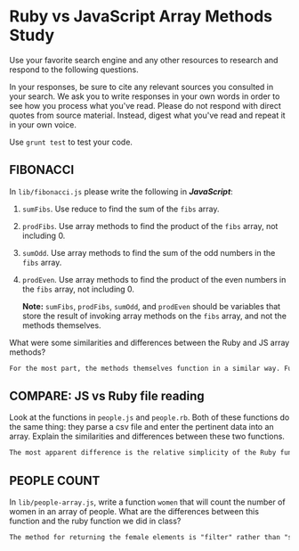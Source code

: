 # Ruby vs JavaScript Array Methods Study

Use your favorite search engine and any other resources to research and
respond to the following questions.

In your responses, be sure to cite any relevant sources you consulted in your
search. We ask you to write responses in your own words in order to see how you
process what you've read. Please do not respond with direct quotes from source
material. Instead, digest what you've read and repeat it in your own voice.

Use `grunt test` to test your code.


## FIBONACCI

In `lib/fibonacci.js` please write the following in **_JavaScript_**:
1. `sumFibs`. Use reduce to find the sum of the `fibs` array.
2. `prodFibs`. Use array methods to find the product of the `fibs` array,
    not including 0.
3. `sumOdd`. Use array methods to find the sum of the odd numbers in the
    `fibs` array.
4. `prodEven`. Use array methods to find the product of the even numbers in the
    `fibs` array, not including 0.

    **Note:** `sumFibs`, `prodFibs`, `sumOdd`, and `prodEven` should be variables that store the result of invoking array methods on the `fibs` array, and not the methods themselves.


What were some similarities and differences between the Ruby and JS array methods?

```md
For the most part, the methods themselves function in a similar way. Functions (JS) or code blocks (Ruby) are passed to the methods and applied to each element in the array. It's the syntax that is different. In JS, you place the callback within (). In Ruby, the code block fits inside {} or do/end statements.
```

## COMPARE: JS vs Ruby file reading

Look at the functions in `people.js` and `people.rb`. Both of these functions do
the same thing: they parse a csv file and enter the pertinent data into an array.
Explain the similarities and differences between these two functions.

```md
The most apparent difference is the relative simplicity of the Ruby function. Each function appears to be parsing each element in the People file and adding the element to an array that was initialized as empty.
```

## PEOPLE COUNT

In `lib/people-array.js`, write a function `women` that will count the number of
women in an array of people.
What are the differences between this function and the ruby function we did
in class?

```md
The method for returning the female elements is "filter" rather than "select". The primary difference was the syntax. Callback functions follow the "(element) => define function" format whereas ruby uses code blocks to achieve the same result "{|element| code block}".
```
